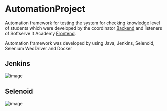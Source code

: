 # AutomationProject
Automation framework for testing the system for checking knowledge level of students which were developed   by the coordinator [Backend](https://github.com/yurkovskiy/dtapi) and listeners of Softserve It Academy [Frontend](https://github.com/yurakhomitsky/IF-105.UI.dtapi.if.ua.io).

Automation framework was developed by using Java, Jenkins, Selenoid, Selenium WedDriver and Docker

## Jenkins
![image](https://user-images.githubusercontent.com/57874507/86444027-d219ea80-bd18-11ea-94f3-9ae4d67ecb74.png)


## Selenoid

![image](https://user-images.githubusercontent.com/57874507/86444414-61bf9900-bd19-11ea-8a97-0f6fe626e724.png)

